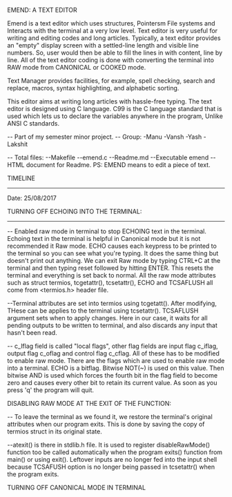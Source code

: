 EMEND: A TEXT EDITOR

Emend is a text editor which uses structures, Pointersm File systems and Interacts with the terminal at a very low level. Text editor is very useful for writing and editing codes and long articles. Typically, a text editor provides an "empty" display screen with a settled-line length and visible line numbers. So, user would then be able to fill the lines in with content, line by line. All of the text editor coding is done with converting the terminal into RAW mode from CANONICAL or COOKED mode.

Text Manager provides facilities, for example, spell checking, search and replace, macros, syntax highlighting, and alphabetic sorting.

This editor aims at writing long articles with hassle-free typing. The text editor is designed using C language. C99 is the C language standard that is used which lets us to declare the variables anywhere in the program, Unlike ANSI C standards.


-- Part of my semester minor project.
-- Group: 
    -Manu
    -Vansh
    -Yash
    -Lakshit
    
-- Total files:
    --Makefile
    --emend.c
    --Readme.md
    --Executable emend
    --HTML document for Readme.
PS: EMEND means to edit a piece of text.

TIMELINE
___________________________________________________________________________________________________________________________________________

Date: 25/08/2017

TURNING OFF ECHOING INTO THE TERMINAL:
____________________________
-- Enabled raw mode in terminal to stop ECHOING text in the terminal. Echoing text in the terminal is helpful in Canonical mode but it is not recommended it Raw mode. ECHO causes each keypress to be printed to the terminal so you can see what you're typing. It does the same thing but doesn't print out anything. We can exit Raw mode by typing CTRL+C at the terminal and then typing reset followed by hitting ENTER. This resets the terminal and everything is set back to normal. All the raw mode attributes such as struct termios, tcgetattr(), tcsetattr(), ECHO and TCSAFLUSH all come from <termios.h> header file.

--Terminal attributes are set into termios using tcgetatt(). After modifying, THese can be applies to the terminal using tcsetattr(). TCSAFLUSH argument sets when to apply changes. Here in our case, it waits for all pending outputs to be written to terminal, and also discards any input that hasn't been read.

-- c_lflag field is called "local flags", other flag fields are input flag c_iflag, output flag c_oflag and control flag c_cflag. All of these has to be modified to enable raw mode. There are the flags which are used to enable raw mode into a terminal. ECHO is a bitflag. Bitwise NOT(~) is used on this value. Then bitwise AND is used which forces the fourth bit in the flag field to become zero and causes every other bit to retain its current value. As soon as you press 'q' the program will quit.

DISABLING RAW MODE AT THE EXIT OF THE FUNCTION:

-- To leave the terminal as we found it, we restore the terminal's original attributes when our program exits. This is done by saving the copy of termios struct in its original state.

--atexit() is there in stdlib.h file. It is used to register disableRawMode() function too be called automatically when the program exits() function from main() or using exit(). Leftover inputs are no longer fed into the input shell because TCSAFUSH option is no longer being passed in tcsetattr() when the program exits.

TURNING OFF CANONICAL MODE IN TERMINAL
